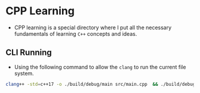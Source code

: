 # CPP Learning
- CPP learning is a special directory where I put all the necessary
  fundamentals of learning `C++` concepts and ideas.

## CLI Running
- Using the following command to allow the `clang` to run the current file
  system.

```sh
clang++ -std=c++17 -o ./build/debug/main src/main.cpp  && ./build/debug/main
```
